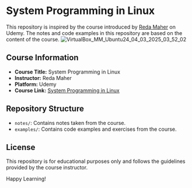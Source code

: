 # System Programming in Linux

This repository is inspired by the course introduced by [Reda Maher](https://www.linkedin.com/in/reda-maher/) on Udemy. The notes and code examples in this repository are based on the content of the course.
![VirtualBox_MM_Ubuntu24_04_03_2025_03_52_02](https://github.com/user-attachments/assets/71fadb18-d91b-44ea-9371-d4617d638a8b)

## Course Information

- **Course Title:** System Programming in Linux
- **Instructor:** Reda Maher
- **Platform:** Udemy
- **Course Link:** [System Programming in Linux](https://www.udemy.com/course/spl01-system-programming-in-linux)

## Repository Structure

- `notes/`: Contains notes taken from the course.
- `examples/`: Contains code examples and exercises from the course.

## License

This repository is for educational purposes only and follows the guidelines provided by the course instructor.

Happy Learning!
